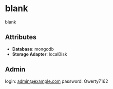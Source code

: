 # blank

blank

## Attributes

- **Database**: mongodb
- **Storage Adapter**: localDisk

## Admin
login: admin@example.com
password: Qwerty7162
